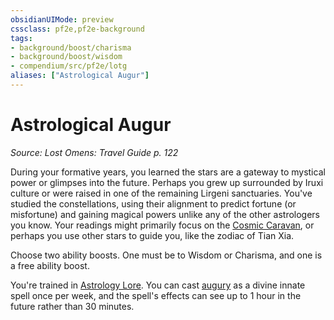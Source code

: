 ```yaml
---
obsidianUIMode: preview
cssclass: pf2e,pf2e-background
tags:
- background/boost/charisma
- background/boost/wisdom
- compendium/src/pf2e/lotg
aliases: ["Astrological Augur"]
---
```

# Astrological Augur
*Source: Lost Omens: Travel Guide p. 122*  

During your formative years, you learned the stars are a gateway to mystical power or glimpses into the future. Perhaps you grew up surrounded by Iruxi culture or were raised in one of the remaining Lirgeni sanctuaries. You've studied the constellations, using their alignment to predict fortune (or misfortune) and gaining magical powers unlike any of the other astrologers you know. Your readings might primarily focus on the [Cosmic Caravan](cosmic-caravan-lotg.md), or perhaps you use other stars to guide you, like the zodiac of Tian Xia.

Choose two ability boosts. One must be to Wisdom or Charisma, and one is a free ability boost.

You're trained in [Astrology Lore](skills.md#Lore). You can cast [augury](augury.md) as a divine innate spell once per week, and the spell's effects can see up to 1 hour in the future rather than 30 minutes.